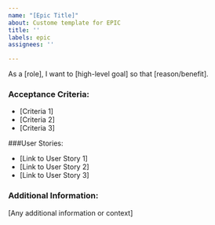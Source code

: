 ```yaml
---
name: "[Epic Title]"
about: Custome template for EPIC
title: ''
labels: epic
assignees: ''

---
```


As a [role], I want to [high-level goal] so that [reason/benefit].

### Acceptance Criteria:
- [Criteria 1]
- [Criteria 2]
- [Criteria 3]

###User Stories:
- [Link to User Story 1]
- [Link to User Story 2]
- [Link to User Story 3]

### Additional Information:
[Any additional information or context]
